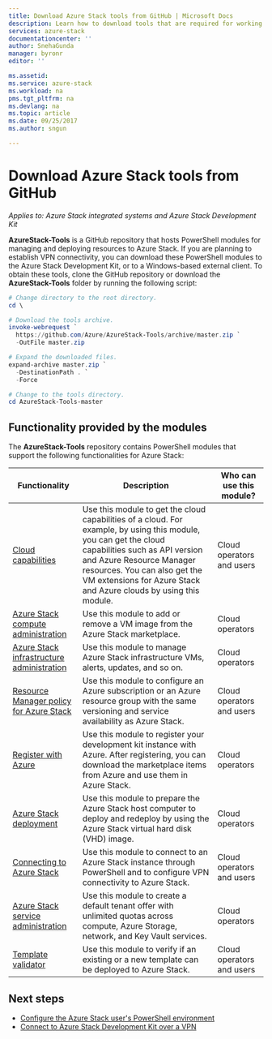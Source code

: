 ```yaml
---
title: Download Azure Stack tools from GitHub | Microsoft Docs
description: Learn how to download tools that are required for working with Azure Stack.
services: azure-stack
documentationcenter: ''
author: SnehaGunda
manager: byronr
editor: ''

ms.assetid:
ms.service: azure-stack
ms.workload: na
pms.tgt_pltfrm: na
ms.devlang: na
ms.topic: article
ms.date: 09/25/2017
ms.author: sngun

---
```


# Download Azure Stack tools from GitHub

*Applies to: Azure Stack integrated systems and Azure Stack Development Kit*

**AzureStack-Tools** is a GitHub repository that hosts PowerShell modules for managing and deploying resources to Azure Stack. If you are planning to establish VPN connectivity, you can download these PowerShell modules to the Azure Stack Development Kit, or to a Windows-based external client. To obtain these tools, clone the GitHub repository or download the **AzureStack-Tools** folder by running the following script:

```PowerShell
# Change directory to the root directory. 
cd \

# Download the tools archive.
invoke-webrequest `
  https://github.com/Azure/AzureStack-Tools/archive/master.zip `
  -OutFile master.zip

# Expand the downloaded files.
expand-archive master.zip `
  -DestinationPath . `
  -Force

# Change to the tools directory.
cd AzureStack-Tools-master

```

## Functionality provided by the modules

The **AzureStack-Tools** repository contains PowerShell modules that support the following functionalities for Azure Stack:  

| Functionality | Description | Who can use this module? |
| --- | --- | --- |
| [Cloud capabilities](user/azure-stack-validate-templates.md) | Use this module to get the cloud capabilities of a cloud. For example, by using this module, you can get the cloud capabilities such as API version and Azure Resource Manager resources. You can also get the VM extensions for Azure Stack and Azure clouds by using this module. | Cloud operators and users |
| [Azure Stack compute administration](azure-stack-add-vm-image.md) | Use this module to add or remove a VM image from the Azure Stack marketplace. | Cloud operators |
| [Azure Stack infrastructure administration](https://github.com/Azure/AzureStack-Tools/blob/master/Infrastructure/README.md) | Use this module to manage Azure Stack infrastructure VMs, alerts, updates, and so on. |  Cloud operators|
| [Resource Manager policy for Azure Stack](user/azure-stack-policy-module.md) | Use this module to configure an Azure subscription or an Azure resource group with the same versioning and service availability as Azure Stack. | Cloud operators and users |
| [Register with Azure](azure-stack-register.md) | Use this module to register your development kit instance with Azure. After registering, you can download the marketplace items from Azure and use them in Azure Stack. | Cloud operators |
| [Azure Stack deployment](azure-stack-run-powershell-script.md) | Use this module to prepare the Azure Stack host computer to deploy and redeploy by using the Azure Stack virtual hard disk (VHD) image. | Cloud operators|
| [Connecting to Azure Stack](azure-stack-connect-powershell.md) | Use this module to connect to an Azure Stack instance through PowerShell and to configure VPN connectivity to Azure Stack. | Cloud operators and users |
| [Azure Stack service administration](azure-stack-create-offer.md) | Use this module to create a default tenant offer with unlimited quotas across compute, Azure Storage, network, and Key Vault services.   | Cloud operators|
| [Template validator](user/azure-stack-validate-templates.md) | Use this module to verify if an existing or a new template can be deployed to Azure Stack. | Cloud operators and users|


## Next steps
* [Configure the Azure Stack user's PowerShell environment](user/azure-stack-powershell-configure-user.md)   
* [Connect to Azure Stack Development Kit over a VPN](azure-stack-connect-azure-stack.md)  
